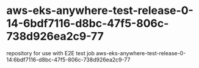 # aws-eks-anywhere-test-release-0-14-6bdf7116-d8bc-47f5-806c-738d926ea2c9-77
repository for use with E2E test job aws-eks-anywhere-test-release-0-14:6bdf7116-d8bc-47f5-806c-738d926ea2c9-77
